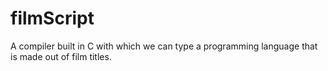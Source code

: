# filmScript
A compiler built in C with which we can type a programming language that is made out of film titles.
